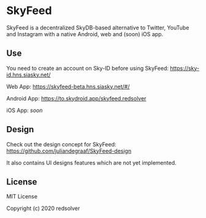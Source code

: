 # SkyFeed

SkyFeed is a decentralized SkyDB-based alternative to Twitter, YouTube and Instagram with a native Android, web and (soon) iOS app.

## Use

You need to create an account on Sky-ID before using SkyFeed: https://sky-id.hns.siasky.net/

Web App: https://skyfeed-beta.hns.siasky.net/#/

Android App: https://to.skydroid.app/skyfeed.redsolver

iOS App: *soon*

## Design

Check out the design concept for SkyFeed: https://github.com/juliandegraaf/SkyFeed-design

It also contains UI designs features which are not yet implemented.

## License

MIT License

Copyright (c) 2020 redsolver
